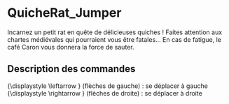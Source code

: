 # QuicheRat_Jumper

Incarnez un petit rat en quête de délicieuses quiches ! Faites attention aux chartes médiévales qui pourraient vous être fatales... En cas de fatigue, le café Caron vous donnera la force de sauter.

## Description des commandes

{\displaystyle \leftarrow } (flèches de gauche) : se déplacer à gauche
{\displaystyle \rightarrow } (flèches de droite) : se déplacer à droite
